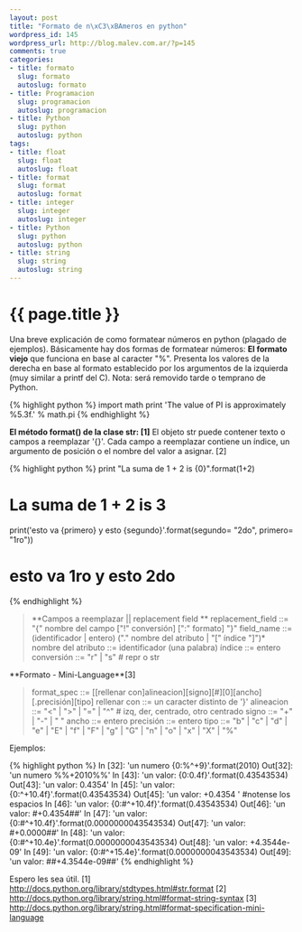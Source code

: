 ```yaml
--- 
layout: post
title: "Formato de n\xC3\xBAmeros en python"
wordpress_id: 145
wordpress_url: http://blog.malev.com.ar/?p=145
comments: true
categories: 
- title: formato
  slug: formato
  autoslug: formato
- title: Programacion
  slug: programacion
  autoslug: programacion
- title: Python
  slug: python
  autoslug: python
tags: 
- title: float
  slug: float
  autoslug: float
- title: format
  slug: format
  autoslug: format
- title: integer
  slug: integer
  autoslug: integer
- title: Python
  slug: python
  autoslug: python
- title: string
  slug: string
  autoslug: string
---
```

{{ page.title }}
================
Una breve explicación de como formatear números en python (plagado de ejemplos).
Básicamente hay dos formas de formatear números:
**El formato viejo** que funciona en base al caracter "%". Presenta los valores de la derecha en base al formato establecido por los argumentos de la izquierda (muy similar a printf del C). Nota: será removido tarde o temprano de Python.

{% highlight python %}
import math
print 'The value of PI is approximately %5.3f.' % math.pi
{% endhighlight %}

**El método format() de la clase str: [1]** El objeto str puede contener texto o campos a reemplazar '{}'. Cada campo a reemplazar contiene un índice, un argumento de posición o el nombre del valor a asignar. [2]

{% highlight python %}
print "La suma de 1 + 2 is {0}".format(1+2)
# La suma de 1 + 2 is 3
print('esto va {primero} y esto {segundo}'.format(segundo= "2do", primero= "1ro"))
# esto va 1ro y esto 2do
{% endhighlight %}

<blockquote>**Campos a reemplazar || replacement field **
replacement_field ::=  "{" nombre del campo ["!" conversión] [":" formato] "}"
field_name          ::=  (identificador | entero) ("." nombre del atributo | "[" índice "]")*
nombre del atributo    ::=  identificador (una palabra)
índice  ::=  entero
conversión          ::=  "r" | "s" # repr o str</blockquote>
**Formato - Mini-Language**[3]
<blockquote>format_spec ::=  [[rellenar con]alineacion][signo][#][0][ancho][.precisión][tipo]
rellenar con ::=  un caracter distinto de '}'
alineacion  ::=  "<" | ">" | "=" | "^" # izq, der, centrado, otro centrado
signo ::=  "+" | "-" | " "
ancho ::=  entero
precisión ::=  entero
tipo ::=  "b" | "c" | "d" | "e" | "E" | "f" | "F" | "g" | "G" | "n" | "o" | "x" | "X" | "%"
</blockquote>
Ejemplos:

{% highlight python %}
In [32]: 'un numero {0:%^+9}'.format(2010)
Out[32]: 'un numero %%+2010%%'
In [43]: 'un valor: {0:0.4f}'.format(0.43543534)
Out[43]: 'un valor: 0.4354'
In [45]: 'un valor: {0:^+10.4f}'.format(0.43543534)
Out[45]: 'un valor:  +0.4354  '   #notense los espacios
In [46]: 'un valor: {0:#^+10.4f}'.format(0.43543534)
Out[46]: 'un valor: #+0.4354##'
In [47]: 'un valor: {0:#^+10.4f}'.format(0.0000000043543534)
Out[47]: 'un valor: #+0.0000##'
In [48]: 'un valor: {0:#^+10.4e}'.format(0.0000000043543534)
Out[48]: 'un valor: +4.3544e-09'
In [49]: 'un valor: {0:#^+15.4e}'.format(0.0000000043543534)
Out[49]: 'un valor: ##+4.3544e-09##'
{% endhighlight %}

Espero les sea útil.
[1] http://docs.python.org/library/stdtypes.html#str.format
[2] http://docs.python.org/library/string.html#format-string-syntax
[3] http://docs.python.org/library/string.html#format-specification-mini-language
